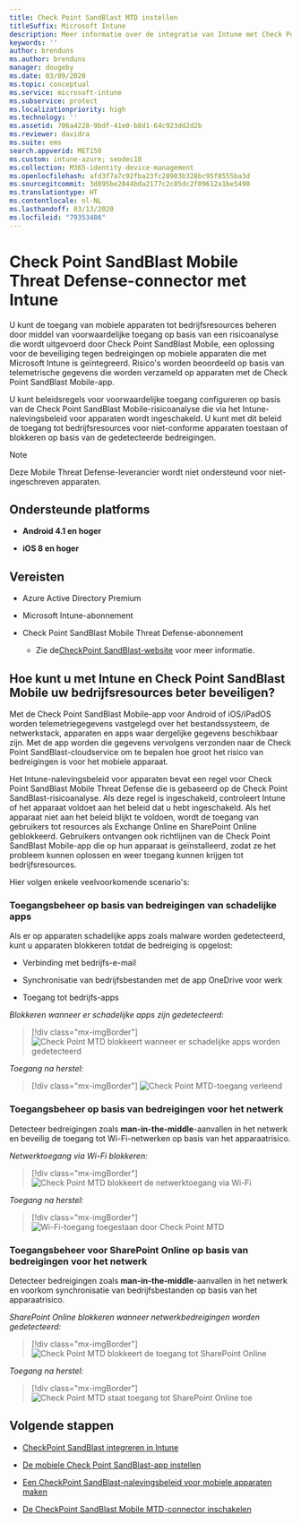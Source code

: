 ```yaml
---
title: Check Point SandBlast MTD instellen
titleSuffix: Microsoft Intune
description: Meer informatie over de integratie van Intune met Check Point SandBlast Mobile Threat Defense om toegang tot uw bedrijfsresources met mobiele apparaten te bepalen.
keywords: ''
author: brenduns
ms.author: brenduns
manager: dougeby
ms.date: 03/09/2020
ms.topic: conceptual
ms.service: microsoft-intune
ms.subservice: protect
ms.localizationpriority: high
ms.technology: ''
ms.assetid: 706a4228-9bdf-41e0-b8d1-64c923dd2d2b
ms.reviewer: davidra
ms.suite: ems
search.appverid: MET150
ms.custom: intune-azure; seodec18
ms.collection: M365-identity-device-management
ms.openlocfilehash: afd3f7a7c92fba23fc28903b328bc95f8555ba3d
ms.sourcegitcommit: 3d895be2844bda2177c2c85dc2f09612a1be5490
ms.translationtype: HT
ms.contentlocale: nl-NL
ms.lasthandoff: 03/13/2020
ms.locfileid: "79353486"
---
```

# <a name="check-point-sandblast-mobile-threat-defense-connector-with-intune"></a>Check Point SandBlast Mobile Threat Defense-connector met Intune

U kunt de toegang van mobiele apparaten tot bedrijfsresources beheren door middel van voorwaardelijke toegang op basis van een risicoanalyse die wordt uitgevoerd door Check Point SandBlast Mobile, een oplossing voor de beveiliging tegen bedreigingen op mobiele apparaten die met Microsoft Intune is geïntegreerd. Risico's worden beoordeeld op basis van telemetrische gegevens die worden verzameld op apparaten met de Check Point SandBlast Mobile-app.

U kunt beleidsregels voor voorwaardelijke toegang configureren op basis van de Check Point SandBlast Mobile-risicoanalyse die via het Intune-nalevingsbeleid voor apparaten wordt ingeschakeld. U kunt met dit beleid de toegang tot bedrijfsresources voor niet-conforme apparaten toestaan of blokkeren op basis van de gedetecteerde bedreigingen.

> [!NOTE]
> Deze Mobile Threat Defense-leverancier wordt niet ondersteund voor niet-ingeschreven apparaten.

## <a name="supported-platforms"></a>Ondersteunde platforms

- **Android 4.1 en hoger**

- **iOS 8 en hoger**

## <a name="pre-requisites"></a>Vereisten

- Azure Active Directory Premium

- Microsoft Intune-abonnement

- Check Point SandBlast Mobile Threat Defense-abonnement
  - Zie de[CheckPoint SandBlast-website](https://www.checkpoint.com/) voor meer informatie.

## <a name="how-do-intune-and-check-point-sandblast-mobile-help-protect-your-company-resources"></a>Hoe kunt u met Intune en Check Point SandBlast Mobile uw bedrijfsresources beter beveiligen?

Met de Check Point SandBlast Mobile-app voor Android of iOS/iPadOS worden telemetriegegevens vastgelegd over het bestandssysteem, de netwerkstack, apparaten en apps waar dergelijke gegevens beschikbaar zijn. Met de app worden die gegevens vervolgens verzonden naar de Check Point SandBlast-cloudservice om te bepalen hoe groot het risico van bedreigingen is voor het mobiele apparaat.

Het Intune-nalevingsbeleid voor apparaten bevat een regel voor Check Point SandBlast Mobile Threat Defense die is gebaseerd op de Check Point SandBlast-risicoanalyse. Als deze regel is ingeschakeld, controleert Intune of het apparaat voldoet aan het beleid dat u hebt ingeschakeld. Als het apparaat niet aan het beleid blijkt te voldoen, wordt de toegang van gebruikers tot resources als Exchange Online en SharePoint Online geblokkeerd. Gebruikers ontvangen ook richtlijnen van de Check Point SandBlast Mobile-app die op hun apparaat is geïnstalleerd, zodat ze het probleem kunnen oplossen en weer toegang kunnen krijgen tot bedrijfsresources.

Hier volgen enkele veelvoorkomende scenario's:

### <a name="control-access-based-on-threats-from-malicious-apps"></a>Toegangsbeheer op basis van bedreigingen van schadelijke apps

Als er op apparaten schadelijke apps zoals malware worden gedetecteerd, kunt u apparaten blokkeren totdat de bedreiging is opgelost:

- Verbinding met bedrijfs-e-mail

- Synchronisatie van bedrijfsbestanden met de app OneDrive voor werk

- Toegang tot bedrijfs-apps

*Blokkeren wanneer er schadelijke apps zijn gedetecteerd:*

> [!div class="mx-imgBorder"]
> ![Check Point MTD blokkeert wanneer er schadelijke apps worden gedetecteerd](./media/checkpoint-sandblast-mobile-mobile-threat-defense-connector/checkpoint-mtd-2.PNG)

*Toegang na herstel:*

> [!div class="mx-imgBorder"]
> ![Check Point MTD-toegang verleend](./media/checkpoint-sandblast-mobile-mobile-threat-defense-connector/checkpoint-mtd-3.PNG)

### <a name="control-access-based-on-threat-to-network"></a>Toegangsbeheer op basis van bedreigingen voor het netwerk

Detecteer bedreigingen zoals **man-in-the-middle**-aanvallen in het netwerk en beveilig de toegang tot Wi-Fi-netwerken op basis van het apparaatrisico.

*Netwerktoegang via Wi-Fi blokkeren:*

> [!div class="mx-imgBorder"]
> ![Check Point MTD blokkeert de netwerktoegang via Wi-Fi](./media/checkpoint-sandblast-mobile-mobile-threat-defense-connector/checkpoint-mtd-4.PNG)

*Toegang na herstel:*

> [!div class="mx-imgBorder"]
> ![Wi-Fi-toegang toegestaan door Check Point MTD](./media/checkpoint-sandblast-mobile-mobile-threat-defense-connector/checkpoint-mtd-5.PNG)

### <a name="control-access-to-sharepoint-online-based-on-threat-to-network"></a>Toegangsbeheer voor SharePoint Online op basis van bedreigingen voor het netwerk

Detecteer bedreigingen zoals **man-in-the-middle**-aanvallen in het netwerk en voorkom synchronisatie van bedrijfsbestanden op basis van het apparaatrisico.

*SharePoint Online blokkeren wanneer netwerkbedreigingen worden gedetecteerd:*

> [!div class="mx-imgBorder"]
> ![Check Point MTD blokkeert de toegang tot SharePoint Online](./media/checkpoint-sandblast-mobile-mobile-threat-defense-connector/checkpoint-mtd-6.PNG)

*Toegang na herstel:*

> [!div class="mx-imgBorder"]
> ![Check Point MTD staat toegang tot SharePoint Online toe](./media/checkpoint-sandblast-mobile-mobile-threat-defense-connector/checkpoint-mtd-7.PNG)

<!-- ### Control access on unenrolled devices based on threats from malicious apps

When the Check Point Sandblast Mobile Threat Defense solution considers a device to be infected:
> [!div class="mx-imgBorder"]
> ![App protection policy blocks due to detected malware](./media/checkpoint-sandblast-mobile-mobile-threat-defense-connector/sandblast-app-policy-block.png)

Access is granted on remediation:

> [!div class="mx-imgBorder"]
> ![Access is granted on remediation for App protection policy](./media/checkpoint-sandblast-mobile-mobile-threat-defense-connector/sandblast-app-policy-remediated.png)
-->

## <a name="next-steps"></a>Volgende stappen

- [CheckPoint SandBlast integreren in Intune](checkpoint-sandblast-mobile-mtd-connector-integration.md)

- [De mobiele Check Point SandBlast-app instellen](mtd-apps-ios-app-configuration-policy-add-assign.md)

- [Een CheckPoint SandBlast-nalevingsbeleid voor mobiele apparaten maken](mtd-device-compliance-policy-create.md)

- [De CheckPoint SandBlast Mobile MTD-connector inschakelen](mtd-connector-enable.md)
